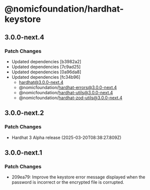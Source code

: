 # @nomicfoundation/hardhat-keystore

## 3.0.0-next.4

### Patch Changes

- Updated dependencies [b3982a2]
- Updated dependencies [7c9ad25]
- Updated dependencies [0a96da8]
- Updated dependencies [fc34b96]
  - hardhat@3.0.0-next.4
  - @nomicfoundation/hardhat-errors@3.0.0-next.4
  - @nomicfoundation/hardhat-utils@3.0.0-next.4
  - @nomicfoundation/hardhat-zod-utils@3.0.0-next.4

## 3.0.0-next.2

### Patch Changes

- Hardhat 3 Alpha release (2025-03-20T08:38:27.809Z)

## 3.0.0-next.1

### Patch Changes

- 209ea79: Improve the keystore error message displayed when the password is incorrect or the encrypted file is corrupted.
